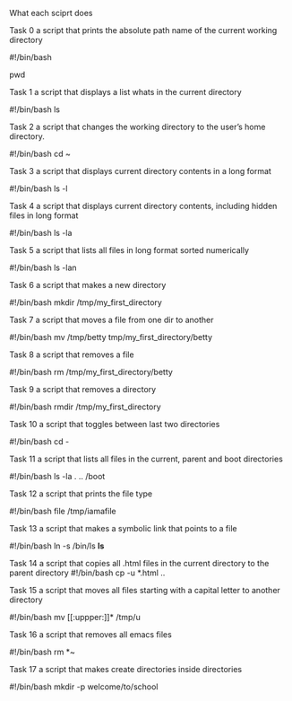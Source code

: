 What each sciprt does

Task 0
a script that prints the absolute path name of the current working directory

#!/bin/bash

 pwd
 
Task 1 a script that displays a list whats in the current directory

#!/bin/bash
ls

Task 2 a script that changes the working directory to the user’s home directory.

#!/bin/bash
cd ~

Task 3  a script that displays current directory contents in a long format

#!/bin/bash
ls -l

Task 4  a script that displays current directory contents, including hidden files in long format

#!/bin/bash
ls -la

Task 5  a script that lists all files in long format sorted numerically

#!/bin/bash
ls -lan

Task 6  a script that makes a new directory

#!/bin/bash
mkdir /tmp/my_first_directory

Task 7  a script that moves a file from one dir to another

#!/bin/bash
mv /tmp/betty tmp/my_first_directory/betty

Task 8  a script that removes a file

#!/bin/bash
rm /tmp/my_first_directory/betty

Task 9 a script that removes a directory

#!/bin/bash
rmdir /tmp/my_first_directory

Task 10  a script that toggles between last two directories

#!/bin/bash
cd -

Task 11  a script that lists all files in the current, parent and boot directories

#!/bin/bash
ls -la . .. /boot

Task 12  a script that prints the file type

#!/bin/bash
file /tmp/iamafile

Task 13  a script that makes a symbolic link that points to a file

#!/bin/bash
ln -s /bin/ls __ls__

Task 14  a script that copies all .html files in the current directory to the parent directory
#!/bin/bash
cp -u *.html ..

Task 15  a script that moves all files starting with a capital letter to another directory

#!/bin/bash
mv [[:uppper:]]* /tmp/u

Task 16  a script that removes all emacs files

#!/bin/bash
rm *~

Task 17  a script that makes create directories inside directories

#!/bin/bash
mkdir -p welcome/to/school
